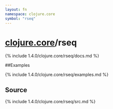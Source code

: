 ```yaml
---
layout: fn
namespace: clojure.core
symbol: "rseq"
---
```


# [clojure.core](../)/rseq

{% include 1.4.0/clojure.core/rseq/docs.md %}

##Examples

{% include 1.4.0/clojure.core/rseq/examples.md %}
## Source
{% include 1.4.0/clojure.core/rseq/src.md %}

